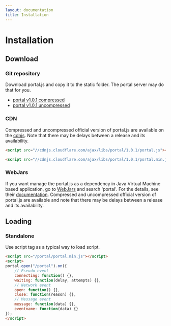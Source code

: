 ```yaml
---
layout: documentation
title: Installation
---
```


# Installation

## Download

### Git repository

Download portal.js and copy it to the static folder. The portal server may do that for you.

* [portal v1.0.1 compressed](https://raw.github.com/flowersinthesand/portal/1.0.1/portal.min.js)
* [portal v1.0.1 uncompressed](https://raw.github.com/flowersinthesand/portal/1.0.1/portal.js)

### CDN

Compressed and uncompressed official version of portal.js are available on the [cdnjs](http://cdnjs.com/libraries/portal). Note that there may be delays between a release and its availability.

```html
<script src="//cdnjs.cloudflare.com/ajax/libs/portal/1.0.1/portal.js"></script>
```
```html
<script src="//cdnjs.cloudflare.com/ajax/libs/portal/1.0.1/portal.min.js"></script>
```

### WebJars

If you want manage the portal.js as a dependency in Java Virtual Machine based application, go to [WebJars](http://www.webjars.org/) and search 'portal'. For the details, see their [documentation](http://www.webjars.org/documentation). Compressed and uncompressed official version of portal.js are available and note that there may be delays between a release and its availability. 

## Loading

### Standalone
Use script tag as a typical way to load script.

```html
<script src="/portal/portal.min.js"></script>
<script>
portal.open("/portal").on({
    // Pseudo event
    connecting: function() {},
    waiting: function(delay, attempts) {},
    // Network event
    open: function() {},
    close: function(reason) {},
    // Message event
    message: function(data) {},
    eventname: function(data) {}
});
</script>
```